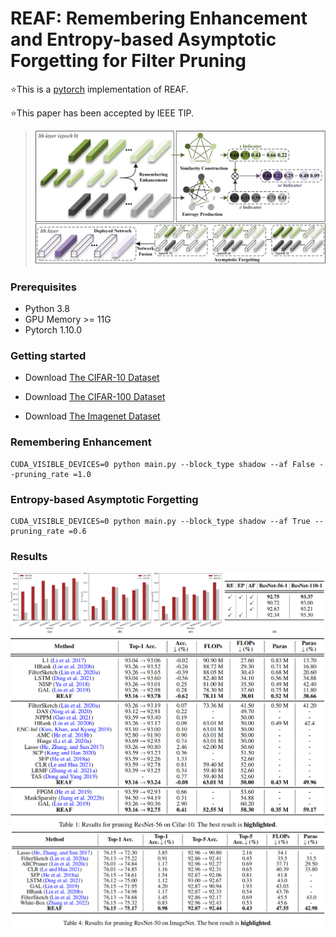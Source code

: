 
# **REAF: Remembering Enhancement and Entropy-based Asymptotic Forgetting for Filter Pruning**
⭐This is a [pytorch](http://pytorch.org/) implementation of REAF.

⭐This paper has been accepted by IEEE TIP.
> ![引用内容](https://github.com/zhangxin-xd/REAF/blob/main/figs/framework.png)

### Prerequisites
- Python 3.8
- GPU Memory >= 11G
- Pytorch 1.10.0

### Getting started

- Download [The CIFAR-10 Dataset]( http://www.cs.toronto.edu/~kriz/cifar-10-python.tar.gz)

- Download [The CIFAR-100 Dataset]( http://www.cs.toronto.edu/~kriz/cifar-100-python.tar.gz)

- Download [The Imagenet Dataset](https://image-net.org/)

### Remembering Enhancement
```
CUDA_VISIBLE_DEVICES=0 python main.py --block_type shadow --af False --pruning_rate =1.0
```

### Entropy-based Asymptotic Forgetting
```
CUDA_VISIBLE_DEVICES=0 python main.py --block_type shadow --af True --pruning_rate =0.6
```
### Results
![输入图片描述](https://github.com/zhangxin-xd/REAF/blob/main/figs/CA.png)![输入图片描述](https://github.com/zhangxin-xd/REAF/blob/main/figs/cifar-10.png)![输入图片描述](https://github.com/zhangxin-xd/REAF/blob/main/figs/Imagenet.png)
